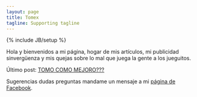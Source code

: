 ```yaml
---
layout: page
title: Tomex
tagline: Supporting tagline
---
```

{% include JB/setup %}

Hola y bienvenidos a mi página, hogar de mis artículos, mi publicidad sinvergüenza y mis quejas sobre lo mal que juega la gente a los jueguitos.   

Último post: [TOMO COMO MEJORO???](/articles/mejorar.html)   

Sugerencias dudas preguntas mandame un mensaje a mi <a href="https://www.facebook.com/tomexlol">página de Facebook</a>.